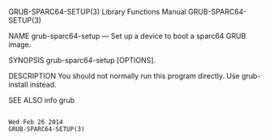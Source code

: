 GRUB-SPARC64-SETUP(3)                                                                      Library Functions Manual                                                                     GRUB-SPARC64-SETUP(3)



NAME
       grub-sparc64-setup — Set up a device to boot a sparc64 GRUB image.


SYNOPSIS
       grub-sparc64-setup [OPTIONS].


DESCRIPTION
       You should not normally run this program directly.  Use grub-install instead.


SEE ALSO
       info grub



                                                                                               Wed Feb 26 2014                                                                          GRUB-SPARC64-SETUP(3)
